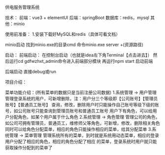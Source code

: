 供电服务管理系统

技术：
前端：vue3 + elementUI 
后端：springBoot
数据库：redis，mysql
其他：minio

使用前准备：
1.安装下载好MySQL和redis（具体可看文档）

minio启动
找到minio.exe的目录cmd
命令minio.exe server +(资源路径)

启动：
前端启动： 在控制台启动（也就是idea左下角Terminal【点击进去】）
然后运行cd gdfwzhxt_admin命令进入前端部分模块
再运行npm start 启动前端

后端启动
直接debug或run

项目介绍：

菜单功能介绍：(所有菜单的数据只是当前注册公司数据)
1.系统管理 -> 用户管理
管理登录系统的用户，可新增删除，注：用户分三个等级即【公司账号】【管理员账号】【普通员工账号】
查询，修改，删除用户时只能操作自己账号等级下级的账号，如公司账号只能查询到管理员账号和普通员工账号
用户下有角色，可以给用户分配角色，如某个用户属于什么角色
2.系统管理 -> 角色管理
管理公司的角色，如公司可拥有管理员，普通员工，维修师父等角色，可新增，修改，删除相关角色
同时可以给角色分配菜单，相应的角色只能操作相应的菜单，给其分配菜单
3.系统管理 -> 菜单管理
管理系统所有的菜单，到时就是系统用动态菜单，相应的登录用户分配了相应的角色，相应的角色分配了相应
的菜单，登录系统时用户就只能获取操作分配到的菜单了
